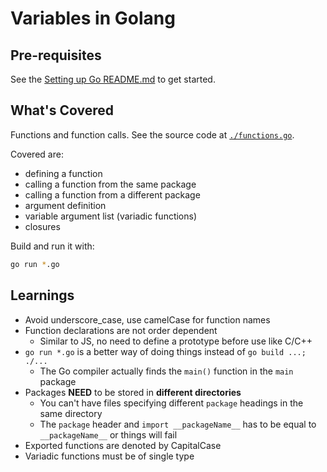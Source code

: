 # Variables in Golang

## Pre-requisites
See the [Setting up Go README.md](../../_setup/README.md) to get started.

## What's Covered
Functions and function calls. See the source code at [`./functions.go`](./functions.go).

Covered are:

- defining a function
- calling a function from the same package
- calling a function from a different package
- argument definition
- variable argument list (variadic functions)
- closures

Build and run it with:

```bash
go run *.go
```

## Learnings

- Avoid underscore_case, use camelCase for function names
- Function declarations are not order dependent
  - Similar to JS, no need to define a prototype before use like C/C++
- `go run *.go` is a better way of doing things instead of `go build ...; ./...`
  - The Go compiler actually finds the `main()` function in the `main` package
- Packages **NEED** to be stored in **different directories**
  - You can't have files specifying different `package` headings in the same directory
  - The `package` header and `import __packageName__` has to be equal to `__packageName__` or things will fail
- Exported functions are denoted by CapitalCase
- Variadic functions must be of single type